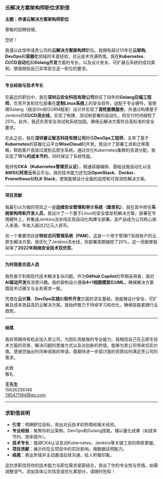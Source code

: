### 云解决方案架构师职位求职信  

**主题：申请云解决方案架构师职位**  

尊敬的招聘经理，  

您好！  

我谨以此信申请贵公司的**云解决方案架构师**职位。我拥有超过10年在**云架构**、**DevOps**和**容器化**领域的丰富经验，对云技术充满热情。我在**Kubernetes**、**CI/CD自动化**和**Golang开发**方面的专长，以及设计安全、可扩展云系统的成功案例，使我相信自己非常契合这一职位的要求。  

---

#### **专业经验与技术专长**  
在最近的职位中，我在**深圳云安全科技有限公司**担任了四年的**Golang后端工程师**，负责开发和优化部署在**定制Linux系统**上的安全软件，适配于专业硬件。我使用Golang（结合Gin和GORM框架）设计并实现了**高性能微服务**，并通过构建基于Jenkins的**CI/CD流水线**，实现了构建、测试和部署的自动化，将交付时间缩短了25%。此外，我还负责安全测试和系统加固，确保云解决方案符合高标准的安全要求。  

在此之前，我在**深圳睿云智志科技有限公司**担任**DevOps工程师**，主导了基于**Kubernetes**的容器化云平台**WiseCloud**的开发。我设计了部署工具和迁移策略，帮助客户高效过渡到云原生系统。通过优化Kubernetes集群的资源分配，我实现了**15%的成本节约**，同时保证了系统性能。  

我持有**CKA（Kubernetes管理员认证）**，精通容器编排、基础设施自动化以及**AWS**和**阿里云**等云平台。我的技术能力还包括**OpenStack**、**Docker**、**Prometheus**和**ELK Stack**，使我能够设计全面的监控和可观测性解决方案。  

---

#### **项目贡献**  
我最引以为傲的项目之一是**运维安全管理和审计系统（堡垒机）**，我在其中担任**系统架构师和开发人员**。我设计了一个基于Linux的安全堡垒机解决方案，部署在专用硬件上，并集成Jenkins流水线实现自动化构建与部署。该产品成为公司核心收入来源，年收入超过2亿元人民币。  

另一个重要项目是**特权访问管理系统（PAM）**，这是一个用于管理IT系统账户的云原生解决方案。我优化了Jenkins流水线，将部署周期缩短了20%，这一贡献使我获得了**2022年网络安全技术双优奖**。  

---

#### **为何我是合适人选**  
我热衷于利用现代技术解决复杂问题。作为**GitHub Copilot**的早期采用者，我对**AI驱动开发**有浓厚兴趣。我的架构设计遵循**4+1视图模型**和**UML**，确保解决方案既技术过硬又与业务需求一致。  

凭借在**云计算**、**DevOps实践**和**软件开发**方面的坚实基础，我能够设计安全、可扩展且成本效益高的云解决方案。我始终致力于持续学习和优化，确保技能紧跟行业趋势。  

---

#### **结尾**  
我非常期待有机会加入贵公司，为团队贡献我的专业能力。我相信自己在云原生技术方面的背景、解决问题的思维方式以及对创新的热情，能够为贵公司带来切实价值。感谢您抽出时间审阅我的申请，我期待进一步探讨我的资质如何满足贵公司的需求。  

此致  
敬礼  

**王先生**  
15626256146  
785471184@qq.com  

---

### 求职信说明  
- **引言**：明确职位目标，突出对云技术的热情和相关经验。  
- **专业经验**：聚焦你的云架构、DevOps和Golang技能，辅以量化成果（如成本节约、效率提升）。  
- **技术专长**：强调CKA认证及对Kubernetes、Jenkins等关键工具的熟练掌握。  
- **项目贡献**：展示你在云项目中的实际影响，用数据证明能力。  
- **结尾**：表达热情并主动邀请后续沟通，给人积极印象。  

这封求职信将你的技术能力与职位需求紧密结合，突出了你的专业性与热情。如需调整语气、添加具体公司信息或优化某部分，请随时告知！